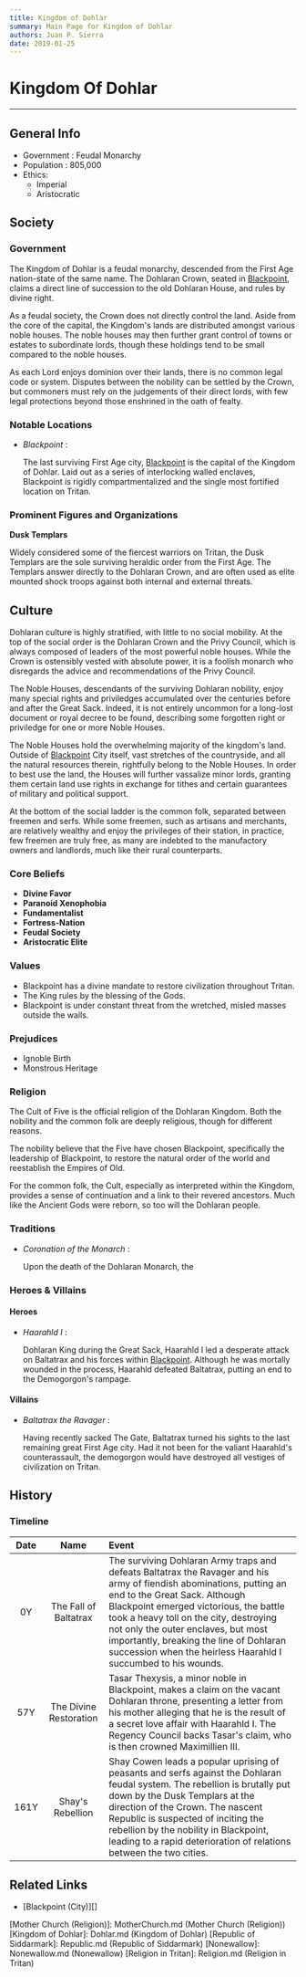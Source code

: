 ```yaml
---
title: Kingdom of Dohlar
summary: Main Page for Kingdom of Dohlar
authors: Juan P. Sierra
date: 2019-01-25
---
```


# Kingdom Of Dohlar

-----


## General Info

- Government : Feudal Monarchy
- Population : 805,000
- Ethics:
    - Imperial
    - Aristocratic

## Society

### Government

The Kingdom of Dohlar is a feudal monarchy, descended from the First Age nation-state of the same name. The Dohlaran Crown, seated in [Blackpoint][Blackpoint], claims a direct line of succession to the old Dohlaran House, and rules by divine right.

As a feudal society, the Crown does not directly control the land. Aside from the core of the capital, the Kingdom's lands are distributed amongst various noble houses. The noble houses may then further grant control of towns or estates to subordinate lords, though these holdings tend to be small compared to the noble houses.

As each Lord enjoys dominion over their lands, there is no common legal code or system. Disputes between the nobility can be settled by the Crown, but commoners must rely on the judgements of their direct lords, with few legal protections beyond those enshrined in the oath of fealty.

### Notable Locations

- *Blackpoint* :

    The last surviving First Age city, [Blackpoint][Blackpoint] is the capital of the Kingdom of Dohlar. Laid out as a series of interlocking walled enclaves, Blackpoint is rigidly compartmentalized and the single most fortified location on Tritan.
    


### Prominent Figures and Organizations

**Dusk Templars**

Widely considered some of the fiercest warriors on Tritan, the Dusk Templars are the sole surviving heraldic order from the First Age. The Templars answer directly to the Dohlaran Crown, and are often used as elite mounted shock troops against both internal and external threats.



## Culture

Dohlaran culture is highly stratified, with little to no social mobility. At the top of the social order is the Dohlaran Crown and the Privy Council, which is always composed of leaders of the most powerful noble houses. While the Crown is ostensibly vested with absolute power, it is a foolish monarch who disregards the advice and recommendations of the Privy Council.

The Noble Houses, descendants of the surviving Dohlaran nobility, enjoy many special rights and priviledges accumulated over the centuries before and after the Great Sack. Indeed, it is not entirely uncommon for a long-lost document or royal decree to be found, describing some forgotten right or priviledge for one or more Noble Houses.

The Noble Houses hold the overwhelming majority of the kingdom's land. Outside of [Blackpoint][Blackpoint] City itself, vast stretches of the countryside, and all the natural resources therein, rightfully belong to the Noble Houses. In order to best use the land, the Houses will further vassalize minor lords, granting them certain land use rights in exchange for tithes and certain guarantees of military and political support.

At the bottom of the social ladder is the common folk, separated between freemen and serfs. While some freemen, such as artisans and merchants, are relatively wealthy and enjoy the privileges of their station, in practice, few freemen are truly free, as many are indebted to the manufactory owners and landlords, much like their rural counterparts. 

### Core Beliefs

- **Divine Favor**
- **Paranoid Xenophobia**
- **Fundamentalist**
- **Fortress-Nation**
- **Feudal Society**
- **Aristocratic Elite**
### Values

- Blackpoint has a divine mandate to restore civilization throughout Tritan.
- The King rules by the blessing of the Gods.
- Blackpoint is under constant threat from the wretched, misled masses outside the walls.
### Prejudices

- Ignoble Birth
- Monstrous Heritage
### Religion

The Cult of Five is the official religion of the Dohlaran Kingdom. Both the nobility and the common folk are deeply religious, though for different reasons.

The nobility believe that the Five have chosen Blackpoint, specifically the leadership of Blackpoint, to restore the natural order of the world and reestablish the Empires of Old.

For the common folk, the Cult, especially as interpreted within the Kingdom, provides a sense of continuation and a link to their revered ancestors. Much like the Ancient Gods were reborn, so too will the Dohlaran people.

### Traditions

- *Coronation of the Monarch* :

    Upon the death of the Dohlaran Monarch, the 
    


### Heroes & Villains

#### Heroes

- *Haarahld I* :

    Dohlaran King during the Great Sack, Haarahld I led a desperate attack on Baltatrax and his forces within [Blackpoint][Blackpoint]. Although he was mortally wounded in the process, Haarahld defeated Baltatrax, putting an end to the Demogorgon's rampage.
    


#### Villains

- *Baltatrax the Ravager* :

    Having recently sacked The Gate, Baltatrax turned his sights to the last remaining great First Age city. Had it not been for the valiant Haarahld's counterassault, the demogorgon would have destroyed all vestiges of civilization on Tritan.
    



## History

### Timeline

Date | Name | Event
:---:|:----:|:----
0Y | The Fall of Baltatrax | The surviving Dohlaran Army traps and defeats Baltatrax the Ravager and his army of fiendish abominations, putting an end to the Great Sack. Although Blackpoint emerged victorious, the battle took a heavy toll on the city, destroying not only the outer enclaves, but most importantly, breaking the line of Dohlaran succession when the heirless Haarahld I succumbed to his wounds.
57Y | The Divine Restoration | Tasar Thexysis, a minor noble in Blackpoint, makes a claim on the vacant Dohlaran throne, presenting a letter from his mother alleging that he is the result of a secret love affair with Haarahld I. The Regency Council backs Tasar's claim, who is then crowned Maximillien III.
161Y | Shay's Rebellion | Shay Cowen leads a popular uprising of peasants and serfs against the Dohlaran feudal system. The rebellion is brutally put down by the Dusk Templars at the direction of the Crown. The nascent Republic is suspected of inciting the rebellion by the nobility in Blackpoint, leading to a rapid deterioration of relations between the two cities.


## Related Links

- [Blackpoint (City)][]

[Alchemist's Journal]: AlchemistJournal.md (Alchemist's Journal)
[Tritanian Calendar]: Calendar.md (Tritanian Calendar)
[Gnolls]: Gnolls.md (Gnolls)
[Book of Prophesy]: Prophesy.md (Book of Prophesy)
[Stonhyr's Speech at Noxwall]: StonhyrNoxwallSpeech.md (Stonhyr's Speech at Noxwall)
[Timeline]: Timeline.md (Timeline)
[Azoth the Wise]: Azoth.md (Azoth the Wise)
[Faelix]: Faelix.md (Faelix)
[Greghor Stonhyr]: GreghorStonhyr.md (Greghor Stonhyr)
[Lyhl Habborhlyn]: Lyhl_Habborlyn.md (Lyhl Habborhlyn)
[Blackpoint]: Blackpoint.md (Blackpoint)
[Cantfall]: Cantfall.md (Cantfall)
[Noxwall]: Noxwall.md (Noxwall)
[Siddar City]: SiddarCity.md (Siddar City)
[Act 0 - The Alchemist's Tomb]: CampaignLog_0.md (Act 0 - The Alchemist's Tomb)
[Act 1 - The Ravenous Horde]: CampaignLog_1.md (Act 1 - The Ravenous Horde)
[Cult of Five]: CultOfFive.md (Cult of Five)
[Gahrdynyr Trade House]: GahrdynyrTradeHouse.md (Gahrdynyr Trade House)
[Republic Expeditionary Forces]: REF.md (Republic Expeditionary Forces)
[Mother Church (Religion)]: MotherChurch.md (Mother Church (Religion))
[Kingdom of Dohlar]: Dohlar.md (Kingdom of Dohlar)
[Republic of Siddarmark]: Republic.md (Republic of Siddarmark)
[Nonewallow]: Nonewallow.md (Nonewallow)
[Religion in Tritan]: Religion.md (Religion in Tritan)